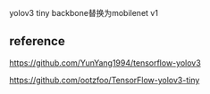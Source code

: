 yolov3 tiny backbone替换为mobilenet v1


## reference
https://github.com/YunYang1994/tensorflow-yolov3

https://github.com/ootzfoo/TensorFlow-yolov3-tiny
